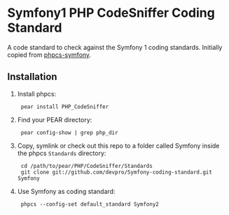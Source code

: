 Symfony1 PHP CodeSniffer Coding Standard
========================================

A code standard to check against the Symfony 1 coding standards.
Initially copied from [phpcs-symfony](https://github.com/willdurand/phpcs-symfony).

Installation
------------

1. Install phpcs:

        pear install PHP_CodeSniffer

2. Find your PEAR directory:

        pear config-show | grep php_dir

3. Copy, symlink or check out this repo to a folder called Symfony inside the
   phpcs `Standards` directory:

        cd /path/to/pear/PHP/CodeSniffer/Standards
        git clone git://github.com/devpro/Symfony-coding-standard.git Symfony

4. Use Symfony as coding standard:

        phpcs --config-set default_standard Symfony2

